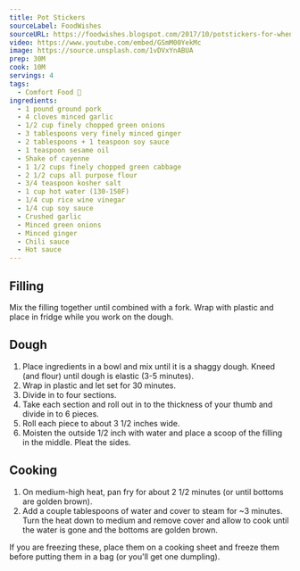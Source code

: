```yaml
---
title: Pot Stickers
sourceLabel: FoodWishes
sourceURL: https://foodwishes.blogspot.com/2017/10/potstickers-for-when-you-cant-decide.html
video: https://www.youtube.com/embed/GSmM00YekMc
image: https://source.unsplash.com/1vDVxYnABUA
prep: 30M
cook: 10M
servings: 4
tags:
  - Comfort Food 🧸
ingredients:
  - 1 pound ground pork
  - 4 cloves minced garlic
  - 1/2 cup finely chopped green onions
  - 3 tablespoons very finely minced ginger
  - 2 tablespoons + 1 teaspoon soy sauce
  - 1 teaspoon sesame oil
  - Shake of cayenne
  - 1 1/2 cups finely chopped green cabbage
  - 2 1/2 cups all purpose flour
  - 3/4 teaspoon kosher salt
  - 1 cup hot water (130-150F)
  - 1/4 cup rice wine vinegar
  - 1/4 cup soy sauce
  - Crushed garlic
  - Minced green onions
  - Minced ginger
  - Chili sauce
  - Hot sauce
---
```

## Filling

Mix the filling together until combined with a fork. Wrap with plastic and place in fridge while you work on the dough.

## Dough

1. Place ingredients in a bowl and mix until it is a shaggy dough. Kneed (and flour) until dough is elastic (3-5 minutes).
2. Wrap in plastic and let set for 30 minutes.
3. Divide in to four sections.
4. Take each section and roll out in to the thickness of your thumb and divide in to 6 pieces.
5. Roll each piece to about 3 1/2 inches wide.
6. Moisten the outside 1/2 inch with water and place a scoop of the filling in the middle. Pleat the sides.

## Cooking

1. On medium-high heat, pan fry for about 2 1/2 minutes (or until bottoms are golden brown).
2. Add a couple tablespoons of water and cover to steam for ~3 minutes. Turn the heat down to medium and remove cover and allow to cook until the water is gone and the bottoms are golden brown.

If you are freezing these, place them on a cooking sheet and freeze them before putting them in a bag (or you'll get one dumpling).
